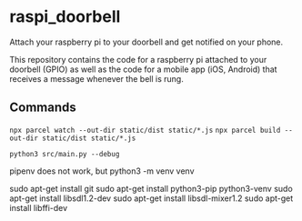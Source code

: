 # raspi_doorbell

Attach your raspberry pi to your doorbell and get notified on your phone.

This repository contains the code for a raspberry pi attached to your doorbell
(GPIO) as well as the code for a mobile app (iOS, Android) that receives a
message whenever the bell is rung.


## Commands

`npx parcel watch --out-dir static/dist static/*.js`
`npx parcel build --out-dir static/dist static/*.js`

`python3 src/main.py --debug`

pipenv does not work, but python3 -m venv venv

sudo apt-get install git
sudo apt-get install python3-pip python3-venv
sudo apt-get install libsdl1.2-dev
sudo apt-get install libsdl-mixer1.2
sudo apt-get install libffi-dev
